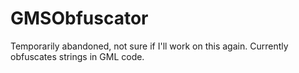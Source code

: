 # GMSObfuscator
Temporarily abandoned, not sure if I'll work on this again. Currently obfuscates strings in GML code.
